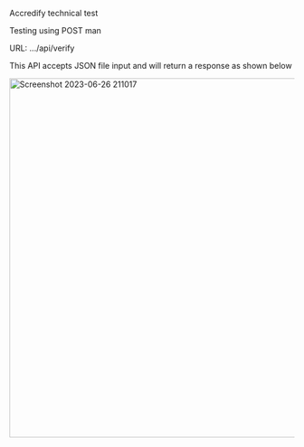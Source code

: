 Accredify technical test

Testing using POST man 

URL: .../api/verify

This API accepts JSON file input and will return a response as shown below

<img width="635" alt="Screenshot 2023-06-26 211017" src="https://github.com/Iztcy/accredify-tech-test/assets/70679485/0e92d65e-7fb3-4c06-9fc7-1b9c65281c30">


